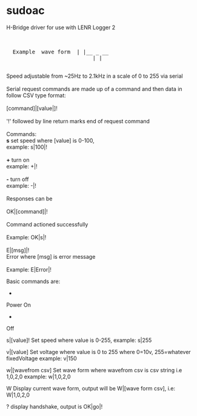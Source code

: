 # sudoac
H-Bridge driver for use with LENR Logger 2<br />
<br />
  <br />
<pre>
  Example  wave form  | |__ _ __
                           | |
</pre>
<br />
Speed adjustable from ~25Hz to 2.1kHz in a scale of 0 to 255 via serial<br />
<br />
Serial request commands are made up of a command and then data in follow CSV type format:<br />
<br />
[command]|[value|]!<br />
<br />
'!' followed by line return marks end of request command<br />
<br />
Commands:<br />
<strong>s</strong>   set speed where [value] is 0-100,<br />
    example:  s|100|!<br />
<br />
<strong>+</strong>   turn on<br />
    example: +|!<br />
<br />
<strong>-</strong>   turn off<br />
    example: -|!<br />
<br />
Responses can be<br />
<br />
OK|[command]|!<br />
<br />
Command actioned successfully<br />
<br />
Example: OK|s|!<br />
<br />
E|[msg]|!
<br />
Error where [msg] is error message<br />
<br />
Example: E|Error|!<br />

Basic commands are:
  
  + 
  Power On
  
  - 
  Off
  
  s|[value]! 
  Set speed where value is 0-255, example: s|255

  v|[value]
  Set voltage where value is 0 to 255 where 0=10v, 255=whatever fixedVoltage example:  v|150
  
  w|[wavefrom csv] 
  Set wave form where wavefrom csv is csv string i.e 1,0,2,0 example: w|1,0,2,0
  
  W 
  Display current wave form, output will be W|[wave form csv], i.e: W|1,0,2,0

  ? 
  display handshake, output is OK|go|!



